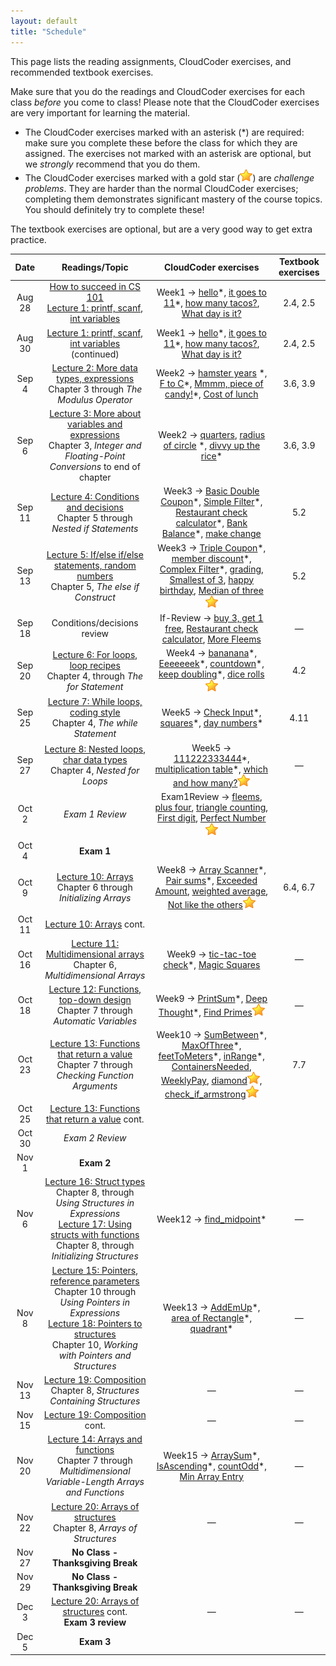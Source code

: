 ```yaml
---
layout: default
title: "Schedule"
---
```


This page lists the reading assignments, CloudCoder exercises, and recommended textbook exercises.

Make sure that you do the readings and CloudCoder exercises for each class *before* you come to class!  Please note that the CloudCoder exercises are very important for learning the material.

* The CloudCoder exercises marked with an asterisk (\*) are required: make sure you complete these before the class for which they are assigned.  The exercises not marked with an asterisk are optional, but we *strongly* recommend that you do them.
* The CloudCoder exercises marked with a gold star (![gold star](img/goldstar-tiny.png)) are *challenge problems*.  They are harder than the normal CloudCoder exercises; completing them demonstrates significant mastery of the course topics.  You should definitely try to complete these!

The textbook exercises are optional, but are a very good way to get extra practice.

Date | Readings/Topic | CloudCoder exercises | Textbook exercises
:----: | :--------: | :--------------------: | :------------------:
Aug 28 | [How to succeed in CS 101](success.html) <br /> [Lecture 1: printf, scanf, int variables](lectures/lecture01.html)| Week1 &rarr; [hello](https://cs.ycp.edu/cloudcoder/#exercise?c=19,p=984)\*, [it goes to 11](https://cs.ycp.edu/cloudcoder/#exercise?c=19,p=985)\*, [how many tacos?](https://cs.ycp.edu/cloudcoder/#exercise?c=19,p=986), [What day is it?](https://cs.ycp.edu/cloudcoder/#exercise?c=19,p=987) | 2.4, 2.5
Aug 30 | [Lecture 1: printf, scanf, int variables](lectures/lecture01.html) <br /> (continued) | Week1 &rarr; [hello](https://cs.ycp.edu/cloudcoder/#exercise?c=19,p=984)\*, [it goes to 11](https://cs.ycp.edu/cloudcoder/#exercise?c=19,p=985)\*, [how many tacos?](https://cs.ycp.edu/cloudcoder/#exercise?c=19,p=986), [What day is it?](https://cs.ycp.edu/cloudcoder/#exercise?c=19,p=987) | 2.4, 2.5
Sep 4 | [Lecture 2: More data types, expressions](lectures/lecture02.html)<br>Chapter 3 through *The Modulus Operator* | Week2 &rarr; [hamster years](https://cs.ycp.edu/cloudcoder/#exercise?c=19,p=988) \*, [F to C](https://cs.ycp.edu/cloudcoder/#exercise?c=19,p=989)\*, [Mmmm, piece of candy!](https://cs.ycp.edu/cloudcoder/#exercise?c=19,p=990)\*, [Cost of lunch](https://cs.ycp.edu/cloudcoder/#exercise?c=19,p=991) | 3.6, 3.9
Sep 6 | [Lecture 3: More about variables and expressions](lectures/lecture03.html)<br>Chapter 3, *Integer and Floating-Point Conversions* to end of chapter | Week2 &rarr; [quarters](https://cs.ycp.edu/cloudcoder/#exercise?c=19,p=106), [radius of circle](https://cs.ycp.edu/cloudcoder/#exercise?c=19,p=992) \*, [divvy up the rice](https://cs.ycp.edu/cloudcoder/#exercise?c=19,p=993)\* | 3.6, 3.9
Sep 11 | [Lecture 4: Conditions and decisions](lectures/lecture04.html)<br>Chapter 5 through *Nested if Statements* | Week3 &rarr; [Basic Double Coupon](https://cs.ycp.edu/cloudcoder/#exercise?c=19,p=994)\*, [Simple Filter](https://cs.ycp.edu/cloudcoder/#exercise?c=19,p=995)\*, [Restaurant check calculator](https://cs.ycp.edu/cloudcoder/#exercise?c=19,p=997)\*, [Bank Balance](https://cs.ycp.edu/cloudcoder/#exercise?c=19,p=996)\*, [make change](https://cs.ycp.edu/cloudcoder/#exercise?c=19,p=1031) | 5.2
Sep 13 | [Lecture 5: If/else if/else statements, random numbers](lectures/lecture05.html)<br>Chapter 5, *The else if Construct* | Week3 &rarr; [Triple Coupon](https://cs.ycp.edu/cloudcoder/#exercise?c=19,p=998)\*, [member discount](https://cs.ycp.edu/cloudcoder/#exercise?c=19,p=999)\*, [Complex Filter](https://cs.ycp.edu/cloudcoder/#exercise?c=19,p=1000)\*, [grading](https://cs.ycp.edu/cloudcoder/#exercise?c=19,p=1041), [Smallest of 3](https://cs.ycp.edu/cloudcoder/#exercise?c=19,p=1053), [happy birthday](https://cs.ycp.edu/cloudcoder/#exercise?c=19,p=1064), [Median of three](https://cs.ycp.edu/cloudcoder/#exercise?c=19,p=1045)![gold star](img/goldstar-tiny.png) | 5.2
Sep 18 | <span class="activity">Conditions/decisions review</span> | If-Review &rarr; [buy 3, get 1 free](https://cs.ycp.edu/cloudcoder/#exercise?c=19,p=1047), [Restaurant check calculator](https://cs.ycp.edu/cloudcoder/#exercise?c=19,p=1026), [More Fleems](https://cs.ycp.edu/cloudcoder/#exercise?c=19,p=1081) | &mdash;
Sep 20 | [Lecture 6: For loops, loop recipes](lectures/lecture06.html)<br>Chapter 4, through *The for Statement* | Week4 &rarr; [bananana](https://cs.ycp.edu/cloudcoder/#exercise?c=19,p=1001)\*, [Eeeeeeek](https://cs.ycp.edu/cloudcoder/#exercise?c=19,p=1030)\*, [countdown](https://cs.ycp.edu/cloudcoder/#exercise?c=19,p=1002)\*, [keep doubling](https://cs.ycp.edu/cloudcoder/#exercise?c=19,p=1003)\*, [dice rolls](https://cs.ycp.edu/cloudcoder/#exercise?c=19,p=1032)![gold star](img/goldstar-tiny.png) | 4.2
Sep 25 |  [Lecture 7: While loops, coding style](lectures/lecture07.html)<br>Chapter 4, *The while Statement* | Week5 &rarr; [Check Input](https://cs.ycp.edu/cloudcoder/#exercise?c=19,p=1004)\*, [squares](https://cs.ycp.edu/cloudcoder/#exercise?c=19,p=1005)\*, [day numbers](https://cs.ycp.edu/cloudcoder/#exercise?c=19,p=1006)\* | 4.11
Sep 27 | [Lecture 8: Nested loops, char data types](lectures/lecture08.html)<br>Chapter 4, *Nested for Loops* | Week5 &rarr; [111222333444](https://cs.ycp.edu/cloudcoder/#exercise?c=19,p=1007)\*, [multiplication table](https://cs.ycp.edu/cloudcoder/#exercise?c=19,p=1046)\*, [which and how many?](https://cs.ycp.edu/cloudcoder/#exercise?c=19,p=1008)![gold star](img/goldstar-tiny.png) | &mdash;
Oct 2 | *Exam 1 Review* | Exam1Review &rarr; [fleems](https://cs.ycp.edu/cloudcoder/#exercise?c=19,p=1042), [plus four](https://cs.ycp.edu/cloudcoder/#exercise?c=19,p=1069), [triangle counting](https://cs.ycp.edu/cloudcoder/#exercise?c=19,p=1070), [First digit](https://cs.ycp.edu/cloudcoder/#exercise?c=19,p=1059), [Perfect Number](https://cs.ycp.edu/cloudcoder/#exercise?c=19,p=1054)![gold star](img/goldstar-tiny.png)
Oct 4 | **Exam 1** | |
Oct 9 | [Lecture 10: Arrays](lectures/lecture10.html)<br>Chapter 6 through *Initializing Arrays* | Week8 &rarr; [Array Scanner](https://cs.ycp.edu/cloudcoder/#exercise?c=19,p=1009)\*, [Pair sums](https://cs.ycp.edu/cloudcoder/#exercise?c=19,p=1010)\*, [Exceeded Amount](https://cs.ycp.edu/cloudcoder/#exercise?c=19,p=1011), [weighted average](https://cs.ycp.edu/cloudcoder/#exercise?c=19,p=1062), [Not like the others](https://cs.ycp.edu/cloudcoder/#exercise?c=19,p=1012)![gold star](img/goldstar-tiny.png) | 6.4, 6.7
Oct 11 | [Lecture 10: Arrays](lectures/lecture10.html) cont. | | 
Oct 16  | [Lecture 11: Multidimensional arrays](lectures/lecture11.html)<br>Chapter 6, *Multidimensional Arrays* | Week9 &rarr; [tic-tac-toe check](https://cs.ycp.edu/cloudcoder/#exercise?c=19,p=1040)\*, [Magic Squares](https://cs.ycp.edu/cloudcoder/#exercise?c=19,p=1051) | &mdash;
Oct 18 | [Lecture 12: Functions, top-down design](lectures/lecture12.html)<br>Chapter 7 through *Automatic Variables* | Week9 &rarr;  [PrintSum](https://cs.ycp.edu/cloudcoder/#exercise?c=19,p=1013)\*, [Deep Thought](https://cs.ycp.edu/cloudcoder/#exercise?c=19,p=1014)\*, [Find Primes](https://cs.ycp.edu/cloudcoder/#exercise?c=19,p=1015)![gold star](img/goldstar-tiny.png) | &mdash;
Oct 23 | [Lecture 13: Functions that return a value](lectures/lecture13.html)<br>Chapter 7 through *Checking Function Arguments* | Week10 &rarr; [SumBetween](https://cs.ycp.edu/cloudcoder/#exercise?c=19,p=1019)\*, [MaxOfThree](https://cs.ycp.edu/cloudcoder/#exercise?c=19,p=1020)\*, [feetToMeters](https://cs.ycp.edu/cloudcoder/#exercise?c=19,p=1037)\*, [inRange](https://cs.ycp.edu/cloudcoder/#exercise?c=19,p=1038)\*, [ContainersNeeded](https://cs.ycp.edu/cloudcoder/#exercise?c=19,p=1049), [WeeklyPay](https://cs.ycp.edu/cloudcoder/#exercise?c=19,p=1050), [diamond](https://cs.ycp.edu/cloudcoder/#exercise?c=19,p=1039)![gold star](img/goldstar-tiny.png), [check\_if\_armstrong](https://cs.ycp.edu/cloudcoder/#exercise?c=19,p=1058)![gold star](img/goldstar-tiny.png) | 7.7
Oct 25 | [Lecture 13: Functions that return a value](lectures/lecture13.html) cont. | | 
Oct 30 | *Exam 2 Review* | | 
Nov 1 | **Exam 2** | |
Nov 6 | [Lecture 16: Struct types](lectures/lecture16.html)<br>Chapter 8, through *Using Structures in Expressions*<br>[Lecture 17: Using structs with functions](lectures/lecture17.html)<br>Chapter 8, through *Initializing Structures* | Week12 &rarr; [find\_midpoint](https://cs.ycp.edu/cloudcoder/#exercise?c=19,p=1066)\* | &mdash;
Nov 8 | [Lecture 15: Pointers, reference parameters](lectures/lecture15.html)<br>Chapter 10 through *Using Pointers in Expressions* <br /> [Lecture 18: Pointers to structures](lectures/lecture18.html)<br>Chapter 10, *Working with Pointers and Structures* | Week13 &rarr; [AddEmUp](https://cs.ycp.edu/cloudcoder/#exercise?c=19,p=1021)\*, [area of Rectangle](https://cs.ycp.edu/cloudcoder/#exercise?c=19,p=1022)\*, [quadrant](https://cs.ycp.edu/cloudcoder/#exercise?c=19,p=1048)\* | &mdash;
Nov 13 | [Lecture 19: Composition](lectures/lecture19.html)<br>Chapter 8, *Structures Containing Structures* | &mdash; | &mdash;
Nov 15 | [Lecture 19: Composition](lectures/lecture19.html) cont. | &mdash; | &mdash;
Nov 20 | [Lecture 14: Arrays and functions](lectures/lecture14.html)<br>Chapter 7 through *Multidimensional Variable-Length Arrays and Functions* | Week15 &rarr; [ArraySum](https://cs.ycp.edu/cloudcoder/#exercise?c=19,p=1016)\*, [IsAscending](https://cs.ycp.edu/cloudcoder/#exercise?c=19,p=1018)\*, [countOdd](https://cs.ycp.edu/cloudcoder/#exercise?c=19,p=1017)\*, [Min Array Entry](https://cs.ycp.edu/cloudcoder/#exercise?c=19,p=1052) | &mdash;
Nov 22 | [Lecture 20: Arrays of structures](lectures/lecture20.html)<br>Chapter 8, *Arrays of Structures* | &mdash; | &mdash;
Nov 27 | **No Class - Thanksgiving Break** | |
Nov 29 | **No Class - Thanksgiving Break** | |
Dec 3  | [Lecture 20: Arrays of structures](lectures/lecture20.html) cont. <br /> **Exam 3 review** | &mdash; | &mdash;
Dec 5 | **Exam 3** |  |


<!-- vim:set wrap: -->
<!-- vim:set linebreak: -->
<!-- vim:set nolist: -->
